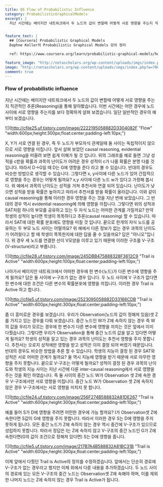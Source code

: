 ```yaml
---
title: 05 Flow of Probabilistic Influence
category: ProbabilisticGraphicalModels
excerpt: |
  지난 시간에는 베이지안 네트워크에서 두 노드의 값이 변할때 어떻게 서로 영향을 주는지 직관적인 추론(Reasoning)을 통해 알아봤습니다. 이번 시간에는 어떤 경우에 노드 사이에 서로 영향을 주는지를 보다 정확하게 살펴 보겠습니다. 일단 일반적인 경우의 예부터 보겠습니다.   


feature_text: |
  ## [Coursera] Probabilistic Graphical Models
  Daphne Koller의 Probabilistic Graphical Models 강의 정리

  ref: https://www.coursera.org/learn/probabilistic-graphical-models/home

feature_image: "http://netascholars.org/wp-content/uploads/imgs/index.php?w=700&src=http://netascholars.org/wp-content/uploads/2013/04/9780262258357-1024x512.jpg"
image: "http://netascholars.org/wp-content/uploads/imgs/index.php?w=700&src=http://netascholars.org/wp-content/uploads/2013/04/9780262258357-1024x512.jpg"
comment: true
---
```



### Flow of probabilistic influence

지난 시간에는 베이지안 네트워크에서 두 노드의 값이 변할때 어떻게 서로 영향을 주는지 직관적인 추론(Reasoning)을 통해 알아봤습니다. 이번 시간에는 어떤 경우에 노드 사이에 서로 영향을 주는지를 보다 정확하게 살펴 보겠습니다. 일단 일반적인 경우의 예부터 보겠습니다.   

![](http://cfile25.uf.tistory.com/image/2222195058882D3304082F "Flow" "width:600px;height:300px;float:center;padding-left:10px;")

X, Y가 서로 연결 된 경우, 즉 두 노드가 부모자식 관계일때 둘 사이는 독립적이지 않으므로 서로 영향을 미칩니다. 앞서 살펴 보았던 causal reasoning, evidential reasoning을 떠올려 보면 쉽게 이해가 될 것 입니다. 위의 그래프를 예로 들면 그냥 성적을 c받을 확률과 과목의 난이도가 어려운 경우 성적이 c가 나올 확률은 분명 다를 것입니다. 따라서 D->G일 때 D는 G에 영향을 준다 라고 볼 수 있습니다. 반대의 경우도 비슷한 방법으로 생각할 수 있습니다. 그렇다면 x, y사이에 다른 노드가 있어 간접적으로 영향을 주는 경우는 어떻게 될까요? x,y 사이에 다른 노드 w가 있다고 가정해 봅시다. 위 예에서 과목의 난이도는 성적을 거쳐 추천서와 연결 되어 있습니다. 난이도가 낮으면 성적을 받을 확률은 높아지고 따라서 추천서를 받을 확률이 올라갑니다. 이와 같이 causal reasoning을 통해 이러한 경우 영향을 주는 것을 지난 번에 보았습니다. 그 반대의 경우 역시 evidential reasoning에 의해 영향을 끼칩니다. 그렇다면 위의 성적과 SAT처럼 하나의 부모를 공유하고 있는 두 자식 노드는 어떠한 관계를 가질까요? 만약 학생의 성적이 높다면 학생이 똑똑하다고 추론(causal reasoning) 할 수 있습니다. 따라서 SAT에 대한 확률 분포에도 영향을 미칠 것 입니다. 끝으로 한개의 자식 노드를 공유하는 두 부모 노드 사이는 어떨까요? 위 예에서 다른 정보가 없는 경우 과목의 난이도가 어려웠다고 할 때 학생이 똑똑한지에 대한 답을 줄 수 있을까요? 답은 "아니오"입니다. 위 경우 세 노드를 연결한 선이 V모양을 이루고 있기 때문에 이러한 구조를 V-구조(V-structure)라고 부릅니다.

![](http://cfile28.uf.tistory.com/image/245DBB475888328F3612C9 "Trail is Active" "width:600px;height:100px;float:center;padding-left:10px;")

나아가서 베이지안 네트워크에서 어떠한 경우에 한 변수(노드)가 다른 변수에 영향을 주게  될까요? 답은 둘 사이에 v-구조가 없는 경우 입니다. 두 노드 사이에 V 구조가 없다면 한 변수에 대한 조건은 다른 변수의 확률분포에 영향을 끼칩니다. 이러한 경우 Trail is Active 하고 합니다.

![](http://cfile5.uf.tistory.com/image/2523095058882D33166CDB "Trail is Active" "width:600px;height:300px;float:center;padding-left:10px;")

좀 더 흥미로운 경우를 보겠습니다. 우리가 Observation(노드의 값이 정해져 있음)셋 Z를 가지고 있는 경우를 다뤄 보겠습니다. 중간 노드인 W가 Z에 속하지 않는 경우 즉 W의 값을 우리가 모르는 경우에 한 변수가 다른 변수에 영향을 끼치는 것은 앞에서 이미 다뤘습니다. 그렇다면 우리가 Observation을 통해 중간 노드의 값을 알고 있다면 어떻게 될까요? 학생의 성적을 알고 있는 경우 과목의 난이도는 추천서 영향을 주지 못합니다. 추천서는 오로지 성적에만 영향을 받고 성적은 이미 결정 되어 버렸기 때문입니다. 반대의 경우도 비슷한 방법을 추론 할 수 있습니다. 학생의 지능이 결정 된 경우 SAT와 성적은 서로 어떠한 관계가 될까요? 둘 역시 지능에 영향을 받기 때문에 서로 아무런 영향을 주지 못합니다. 끝으로 V-구조는 어떻게 될까요? 성적이 결정 된 경우 과목의 난이도와 학생의 지능 사이는 지난 시간에 다룬 inter-causal reasoning에서 서로 영향을 주는 것을 확인 하였습니다. 즉 둘 사이의 중간 노드 W가 Observation 셋 Z에 속한 경우 V-구조에서만 서로 영향을 미칩니다. 중간 노드 W가 Observation 셋 Z에 속하지 않은 경우 V-구조에서는 서로 영향을 미치지 못 합니다.   

![](http://cfile24.uf.tistory.com/image/256F274B588832A81DE267 "Trail is Active" "width:600px;height:300px;float:center;padding-left:10px;")

예를 들어 S가 D에 영향을 주려면 어떤한 경우에 가능 할까요? I가 Observation셋 Z에 속한다면 S값이 G에 영향을 주지 못합니다. 따라서 이러한 경우 S는 D에 영향을 주지 못하게 됩니다. 모든 중간 노드가 Z에 속하지 않는 경우 역시 중간에 V-구조가 있으므로 성립하지 못합니다. 따라서 정답은 I는 Z에 속하지 않고 V-구조의 중간 노드인 G가 Z에 속한다면(G의 값이 조건으로 정해져 있다면) S는 D에 영향을 줍니다.  

![](http://cfile5.uf.tistory.com/image/217B7A4B588832A81BC31B "Trail is Active" "width:600px;height:300px;float:center;padding-left:10px;")

이제 앞에서 다뤘던  Trail is Active의 정의를 수정하겠습니다. 앞에서는 단순히 경로에 V-구조가 없는 경우라고 했지만 이제 위에서 다룬 내용을 추가하겠습니다. 두 노드 사이의 경로에 있는 모든 V-구조의 중간 노드는 Observation셋 Z에 속해야 하며, 이를 제외한 나머지 노드는 Z에 속하지 않는 경우 Trail is Active가 됩니다.  
